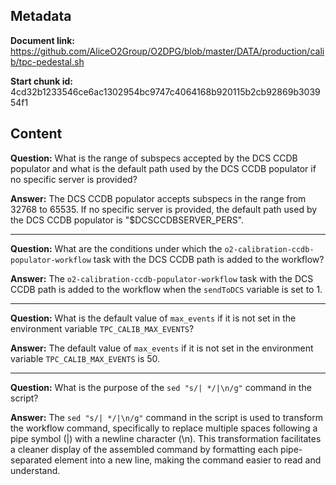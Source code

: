## Metadata

**Document link:** https://github.com/AliceO2Group/O2DPG/blob/master/DATA/production/calib/tpc-pedestal.sh

**Start chunk id:** 4cd32b1233546ce6ac1302954bc9747c4064168b920115b2cb92869b303954f1

## Content

**Question:** What is the range of subspecs accepted by the DCS CCDB populator and what is the default path used by the DCS CCDB populator if no specific server is provided?

**Answer:** The DCS CCDB populator accepts subspecs in the range from 32768 to 65535. If no specific server is provided, the default path used by the DCS CCDB populator is "$DCSCCDBSERVER_PERS".

---

**Question:** What are the conditions under which the `o2-calibration-ccdb-populator-workflow` task with the DCS CCDB path is added to the workflow?

**Answer:** The `o2-calibration-ccdb-populator-workflow` task with the DCS CCDB path is added to the workflow when the `sendToDCS` variable is set to 1.

---

**Question:** What is the default value of `max_events` if it is not set in the environment variable `TPC_CALIB_MAX_EVENTS`?

**Answer:** The default value of `max_events` if it is not set in the environment variable `TPC_CALIB_MAX_EVENTS` is 50.

---

**Question:** What is the purpose of the `sed "s/| */|\n/g"` command in the script?

**Answer:** The `sed "s/| */|\n/g"` command in the script is used to transform the workflow command, specifically to replace multiple spaces following a pipe symbol (|) with a newline character (\n). This transformation facilitates a cleaner display of the assembled command by formatting each pipe-separated element into a new line, making the command easier to read and understand.